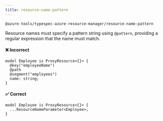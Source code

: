 ```yaml
---
title: resource-name-pattern
---
```


```text title=- Full name-
@azure-tools/typespec-azure-resource-manager/resource-name-pattern
```

Resource names must specify a pattern string using `@pattern`, providing a regular expression that the name must match.

#### ❌ Incorrect

```tsp
model Employee is ProxyResource<{}> {
  @key("employeeName")
  @path
  @segment("employees")
  name: string;
}
```

#### ✅ Correct

```tsp
model Employee is ProxyResource<{}> {
  ...ResourceNameParameter<Employee>;
}
```
